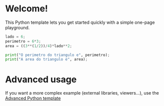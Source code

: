 # Welcome!

This Python template lets you get started quickly with a simple one-page playground.

```python runnable
lado = 6;
perimetro = 6*3;
area = ((3**(1/2))/4)*lado**2;

print("O perimetro do triangulo e", perimetro);
print("A area do triangulo e", area);
```

# Advanced usage

If you want a more complex example (external libraries, viewers...), use the [Advanced Python template](https://tech.io/select-repo/429)
